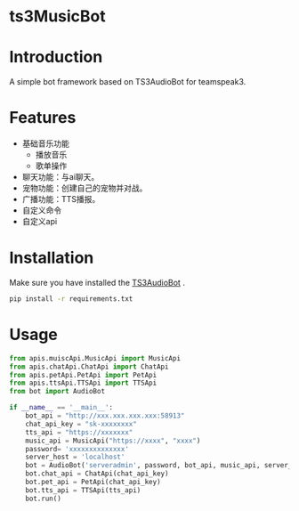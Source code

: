 # ts3MusicBot
# Introduction
A simple bot framework based on TS3AudioBot for teamspeak3.

# Features
- 基础音乐功能
  - 播放音乐
  - 歌单操作
- 聊天功能：与ai聊天。
- 宠物功能：创建自己的宠物并对战。
- 广播功能：TTS播报。
- 自定义命令
- 自定义api

# Installation
Make sure you have installed the [TS3AudioBot](https://github.com/Splamy/TS3AudioBot)   .
~~~bash
pip install -r requirements.txt
~~~

# Usage
~~~python
from apis.muiscApi.MusicApi import MusicApi
from apis.chatApi.ChatApi import ChatApi
from apis.petApi.PetApi import PetApi
from apis.ttsApi.TTSApi import TTSApi
from bot import AudioBot

if __name__ == '__main__':
    bot_api = "http://xxx.xxx.xxx.xxx:58913"
    chat_api_key = "sk-xxxxxxxx"
    tts_api = "https://xxxxxxx"
    music_api = MusicApi("https://xxxx", "xxxx")
    password= 'xxxxxxxxxxxxxx'
    server_host = 'localhost'
    bot = AudioBot('serveradmin', password, bot_api, music_api, server_host)
    bot.chat_api = ChatApi(chat_api_key)
    bot.pet_api = PetApi(chat_api_key)
    bot.tts_api = TTSApi(tts_api)
    bot.run()
~~~